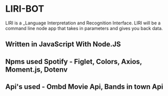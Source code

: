 # LIRI-BOT
LIRI is a _Language Interpretation and Recognition Interface. LIRI will be a command line node app that takes in parameters and gives you back data.


Written in JavaScript With Node.JS
---------


Npms used Spotify - Figlet, Colors, Axios, Moment.js, Dotenv
---------


Api's used - Ombd Movie Api, Bands in town Api
---------



